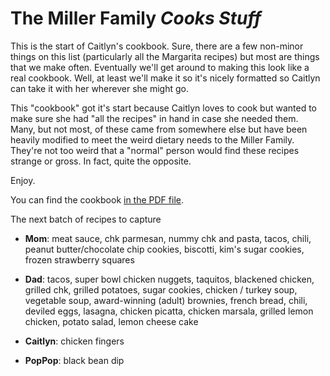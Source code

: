 # The Miller Family _Cooks Stuff_

This is the start of Caitlyn's cookbook. Sure, there are a few non-minor things on this list (particularly all the Margarita recipes) but most are things that we make often. Eventually
we'll get around to making this look like a real cookbook. Well, at least we'll make it so
it's nicely formatted so Caitlyn can take it with her wherever she might go.

This "cookbook" got it's start because Caitlyn loves to cook but wanted to make sure she
had "all the recipes" in hand in case she needed them. Many, but not most, of these came
from somewhere else but have been heavily modified to meet the weird dietary needs to the
Miller Family. They're not too weird that a "normal" person would find these recipes
strange or gross. In fact, quite the opposite.

Enjoy.

You can find the cookbook [in the PDF file](./miller-cooks.pdf).

The next batch of recipes to capture

- **Mom**: meat sauce, chk parmesan, nummy chk and pasta, tacos, chili, peanut butter/chocolate chip cookies, biscotti, kim's sugar cookies, frozen strawberry squares

- **Dad**: tacos, super bowl chicken nuggets, taquitos, blackened chicken, grilled chk, grilled potatoes, sugar cookies, chicken / turkey soup, vegetable soup, award-winning (adult) brownies, french bread, chili, deviled eggs, lasagna, chicken picatta, chicken marsala, grilled lemon chicken, potato salad, lemon cheese cake

- **Caitlyn**: chicken fingers

- **PopPop**: black bean dip

<!-- ls *.tex | sort | sed -r 's/.tex//;s/([-a-z]+)/* [\1](\1.pdf)/' >> readme.md -->

<!--
  pandoc -o table-of-contents.pdf -f markdown+inline_notes+yaml_metadata_block+fancy_lists --standalone -t latex readme.md
-->
